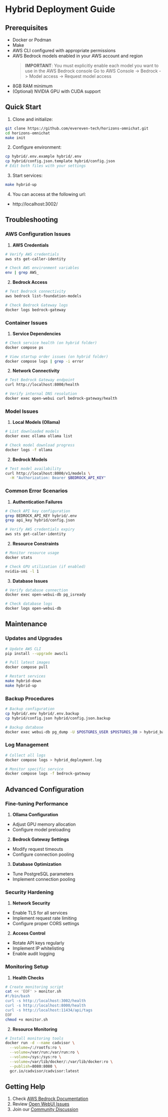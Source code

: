 # Hybrid Deployment Guide

## Prerequisites

- Docker or Podman
- Make
- AWS CLI configured with appropriate permissions
- AWS Bedrock models enabled in your AWS account and region
  > **IMPORTANT**: You must explicitly enable each model you want to use in the AWS Bedrock console
  > Go to AWS Console -> Bedrock -> Model access -> Request model access
- 8GB RAM minimum
- (Optional) NVIDIA GPU with CUDA support

## Quick Start

1. Clone and initialize:
```bash
git clone https://github.com/evereven-tech/horizons-omnichat.git
cd horizons-omnichat
make init
```

2. Configure environment:
```bash
cp hybrid/.env.example hybrid/.env
cp hybrid/config.json.template hybrid/config.json
# Edit both files with your settings
```

3. Start services:
```bash
make hybrid-up
```

4. You can access at the following url:
- http://localhost:3002/

## Troubleshooting

### AWS Configuration Issues

1. **AWS Credentials**
```bash
# Verify AWS credentials
aws sts get-caller-identity

# Check AWS environment variables
env | grep AWS_
```

2. **Bedrock Access**
```bash
# Test Bedrock connectivity
aws bedrock list-foundation-models

# Check Bedrock Gateway logs
docker logs bedrock-gateway
```

### Container Issues

1. **Service Dependencies**
```bash
# Check service health (on hybrid folder)
docker compose ps

# View startup order issues (on hybrid folder)
docker compose logs | grep -i error
```

2. **Network Connectivity**
```bash
# Test Bedrock Gateway endpoint
curl http://localhost:8000/health

# Verify internal DNS resolution
docker exec open-webui curl bedrock-gateway/health
```

### Model Issues

1. **Local Models (Ollama)**
```bash
# List downloaded models
docker exec ollama ollama list

# Check model download progress
docker logs -f ollama
```

2. **Bedrock Models**
```bash
# Test model availability
curl http://localhost:8000/v1/models \
  -H "Authorization: Bearer $BEDROCK_API_KEY"
```

### Common Error Scenarios

1. **Authentication Failures**
```bash
# Check API key configuration
grep BEDROCK_API_KEY hybrid/.env
grep api_key hybrid/config.json

# Verify AWS credentials expiry
aws sts get-caller-identity
```

2. **Resource Constraints**
```bash
# Monitor resource usage
docker stats

# Check GPU utilization (if enabled)
nvidia-smi -l 1
```

3. **Database Issues**
```bash
# Verify database connection
docker exec open-webui-db pg_isready

# Check database logs
docker logs open-webui-db
```

## Maintenance

### Updates and Upgrades

```bash
# Update AWS CLI
pip install --upgrade awscli

# Pull latest images
docker compose pull

# Restart services
make hybrid-down
make hybrid-up
```

### Backup Procedures

```bash
# Backup configuration
cp hybrid/.env hybrid/.env.backup
cp hybrid/config.json hybrid/config.json.backup

# Backup database
docker exec webui-db pg_dump -U $POSTGRES_USER $POSTGRES_DB > hybrid_backup.sql
```

### Log Management

```bash
# Collect all logs
docker compose logs > hybrid_deployment.log

# Monitor specific service
docker compose logs -f bedrock-gateway
```

## Advanced Configuration

### Fine-tuning Performance

1. **Ollama Configuration**
- Adjust GPU memory allocation
- Configure model preloading

2. **Bedrock Gateway Settings**
- Modify request timeouts
- Configure connection pooling

3. **Database Optimization**
- Tune PostgreSQL parameters
- Implement connection pooling

### Security Hardening

1. **Network Security**
- Enable TLS for all services
- Implement request rate limiting
- Configure proper CORS settings

2. **Access Control**
- Rotate API keys regularly
- Implement IP whitelisting
- Enable audit logging

### Monitoring Setup

1. **Health Checks**
```bash
# Create monitoring script
cat << 'EOF' > monitor.sh
#!/bin/bash
curl -s http://localhost:3002/health
curl -s http://localhost:8000/health
curl -s http://localhost:11434/api/tags
EOF
chmod +x monitor.sh
```

2. **Resource Monitoring**
```bash
# Install monitoring tools
docker run -d --name cadvisor \
  --volume=/:/rootfs:ro \
  --volume=/var/run:/var/run:ro \
  --volume=/sys:/sys:ro \
  --volume=/var/lib/docker/:/var/lib/docker:ro \
  --publish=8080:8080 \
  gcr.io/cadvisor/cadvisor:latest
```

## Getting Help

1. Check [AWS Bedrock Documentation](https://docs.aws.amazon.com/bedrock)
2. Review [Open WebUI Issues](https://github.com/open-webui/open-webui/issues)
3. Join our [Community Discussion](https://github.com/evereven-tech/horizons-omnichat/discussions)

